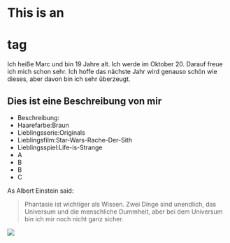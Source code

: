 # This is an <h1> tag

 Ich heiße Marc und bin 19 Jahre alt.
 Ich werde im Oktober 20.
 Darauf freue ich mich schon sehr.
 Ich hoffe das nächste Jahr wird genauso schön wie dieses, aber davon bin ich sehr überzeugt.
 
## Dies ist eine Beschreibung von mir
* Beschreibung:
 * Haarefarbe:Braun
 * Lieblingsserie:Originals
 * Lieblingsfilm:Star-Wars-Rache-Der-Sith
 * Lieblingsspiel:Life-is-Strange
* A
 * B
* B
 * C
 
 As Albert Einstein said:
 
 > Phantasie ist wichtiger als Wissen.
 > Zwei Dinge sind unendlich, das Universum und die menschliche Dummheit, aber bei dem Universum bin ich mir noch nicht ganz sicher.

<img src="https://cdn.gamer-network.net/2016/usgamer/skyrim_guide_04.jpg/EG11/thumbnail/1920x1080/format/jpg/quality/65/15-11-2017-skyrim-guide-for-xbox-one-and-ps4-which-races-and-character-builds-are-the-best.jpg"/>

